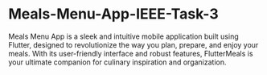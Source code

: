 # Meals-Menu-App-IEEE-Task-3
Meals Menu App is a sleek and intuitive mobile application built using Flutter, designed to revolutionize the way you plan, prepare, and enjoy your meals. With its user-friendly interface and robust features, FlutterMeals is your ultimate companion for culinary inspiration and organization.
